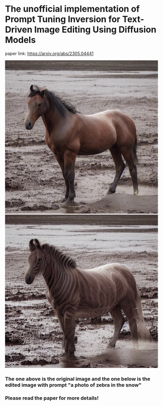 # The unofficial implementation of Prompt Tuning Inversion for Text-Driven Image Editing Using Diffusion Models

paper link: https://arxiv.org/abs/2305.04441

![](org_img.png) ![](edited_img.png)

### The one above is the original image and the one below is the edited image with prompt "a photo of zebra in the snow"

### Please read the paper for more details!
